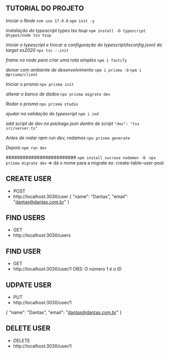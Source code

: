 ## TUTORIAL DO PROJETO

*Iniciar o Node*
`nvm use 17.0.0`
`npm init -y`  

*instalação do typescript types tsx tsup*
`npm install -D typescript @types/node tsx tsup `

*iniciar o typescript e trocar a configuração do typescript(tsconfig.json) do target es2020*
` npx tsc --init `

*frame no node  para criar uma rota simples*
` npm i fastify `

*deixar com ambiente de desenvolvimento* 
` npm i prisma -D `
` npm i @prisma/client `

*Iniciar o prisma*
`npx prisma init`

*alterar o banco de dados*
`npx prisma migrate dev`

*Rodar o prisma*
`npx prisma studio `

*ajudar na validação do typescript*
`npm i zod `

*add script de dev no package.json dentro de script*
`"dev": "tsx src/server.ts" `

*Antes de rodar npm run dev, rodamos*
`npx prisma generate` 

*Depois*
`npm run dev`



#########################
`npm install sucrase nodemon -D `
`npx prisma migrate dev`
=> dá o nome para a migrate ex: create-table-user-post


## CREATE USER
- POST
- http://localhost:3030/user
{
  "name": "Dantas",
  "email": "dantas@dantas.com.br"
}

## FIND USERS
- GET
- http://localhost:3030/users


## FIND USER
- GET
- http://localhost:3030/user/1       OBS: O número 1 é o ID


## UDPATE USER
- PUT
- http://localhost:3030/user/1

{
  "name": "Dantas",
  "email": "dantas@dantas.com.br"
}

## DELETE USER
- DELETE
- http://localhost:3030/user/1